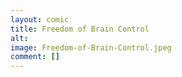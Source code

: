 ```yaml
---
layout: comic
title: Freedom of Brain Control
alt: 
image: Freedom-of-Brain-Control.jpeg
comment: []
---
```

